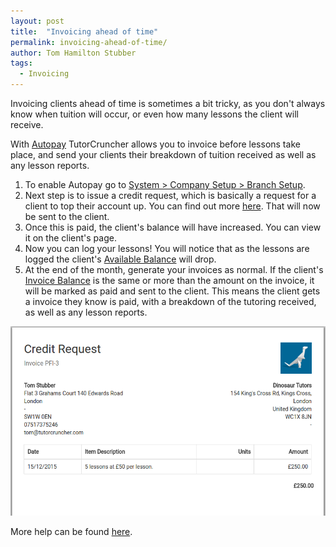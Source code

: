 ```yaml
---
layout: post
title:  "Invoicing ahead of time"
permalink: invoicing-ahead-of-time/
author: Tom Hamilton Stubber
tags:
  - Invoicing
---
```

Invoicing clients ahead of time is sometimes a bit tricky, as you don't always know when tuition will occur, or even how many lessons the client will receive.

With [Autopay](http://help.tutorcruncher.com/setup/#what-is-autopay) TutorCruncher allows you to invoice before lessons take place, and send your clients their breakdown of tuition received as well as any lesson reports.

1. To enable Autopay go to [System > Company Setup > Branch Setup](https://secure.tutorcruncher.com/setup/branch/edit/).
2. Next step is to issue a credit request, which is basically a request for a client to top their account up. You can find out more [here](http://help.tutorcruncher.com/accounting/#credit-requests-and-client-balance). That will now be sent to the client.
3. Once this is paid, the client's balance will have increased. You can view it on the client's page.
4. Now you can log your lessons! You will notice that as the lessons are logged the client's [Available Balance](http://help.tutorcruncher.com/accounting/#what-is-the-available-balance) will drop.
5. At the end of the month, generate your invoices as normal. If the client's [Invoice Balance](http://help.tutorcruncher.com/accounting/#what-is-the-invoice-balance) is the same or more than the amount on the invoice, it will be marked as paid and sent to the client. This means the client gets a invoice they know is paid, with a breakdown of the tutoring received, as well as any lesson reports.

<a href="/img/blogs/credit-request.png" data-lightbox="lightbox" class="thumbnail">
  <img src="/img/blogs/credit-request.png" alt-text="TutorCruncher's Credit Request Form"/>
</a>

More help can be found [here](http://help.tutorcruncher.com/accounting/#credit-requests-and-client-balance).